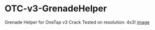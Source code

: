# OTC-v3-GrenadeHelper
Grenade Helper for OneTap v3 Crack
Tested on resolution: 4x3!
[image](https://user-images.githubusercontent.com/35975332/113495304-294c2600-950a-11eb-990b-5021f95cfcc3.png)
